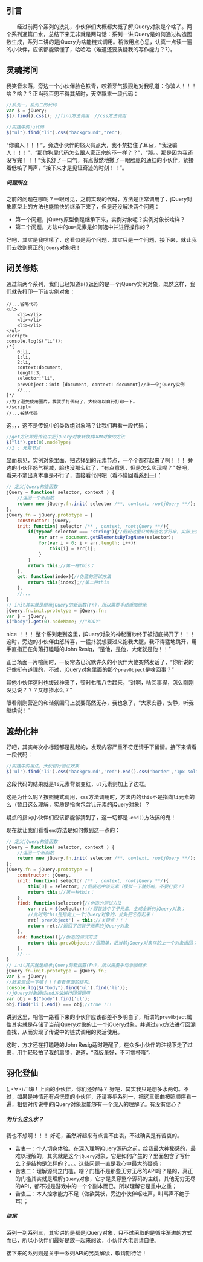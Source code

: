 ## 引言 ##
&emsp;&emsp;经过前两个系列的洗礼，小伙伴们大概都大概了解jQuery对象是个啥了。两个系列通篇口水，总结下来无非就是两句话：系列一讲jQuery是如何通过构造函数生成，系列二讲的是jQuery为啥能链式调用。稍微用点心思，认真一点读一遍的小伙伴，应该都能读懂了，哈哈哈（难道还要质疑我的写作能力？?）。

## 灵魂拷问 ##
我笑音未落，旁边一个小伙伴脸色铁青，咬着牙气狠狠地对我吼道：你骗人！！！啥？啥？？正当我百思不得其解时，天空飘来一段代码：
```js
//系列一，系列二的代码
var $ = jQuery;
$().find().css(); //find方法调用  //css方法调用

//实践中的jq代码
$("ul").find("li").css("background","red");
```
“你骗人！！！”，旁边小伙伴的怒火有点大，我不禁捂住了耳朵，“我没骗人！！！”，“那你狗屁代码怎么跟人家正宗的不一样？？”，“那。。那是因为我还没写完！！！”我长舒了一口气，有点傲然地撇了一眼脸胀的通红的小伙伴，紧接着低咳了两声，“接下来才是见证奇迹的时刻！！”。

##### 问题所在
之前的问题在哪呢？一眼可见，之前实现的代码，方法是正常调用了，jQuery对象原型上的方法也能愉快的继承下来了，但是还没解决两个问题：
  - 第一个问题，jQuery原型倒是继承下来，实例对象呢？实例对象长啥样？
  - 第二个问题，方法中的`DOM`元素是如何选中并进行操作的？

好吧，其实是我啰嗦了，这看似是两个问题，其实只是一个问题，接下来，就让我们去收割真正的`jQuery`对象吧！

## 闭关修炼 ##
通过前两个系列，我们已经知道`$()`返回的是一个jQuery实例对象，既然这样，我们就先打印一下该实例对象：

```
//...省略代码
<ul>
	<li></li>
    <li></li>
    <li></li>
</ul>
<script>
console.log($("li"));
/*{
	0:li,
    1:li,
    2:li,
    context:document,
    length:3,
    selector:"li",
    prevObject：init [document, context: document]//上一个jQuery实例
    //...
}*/
//为了避免使用图片，我就手打代码了，大伙可以自行打印一下。
</script>
//...省略代码
```

这，，，这不是传说中的类数组对象吗？让我们再看一段代码：

```js
//get方法即是传说中把jQuery对象转换成DOM对象的方法
$("li").get(0).nodeType;
//1 ; 元素节点
```

显而易见，实例对象里面，把选择到的元素节点，一个个都存起来了啊！！！
旁边的小伙伴怒气稍减，脸也没那么红了，“有点意思，但是怎么实现呢？”
好吧，看来不拿出真本事是不行了，直接看代码吧（看不懂回看[系列一](http://codedoges.com/article/1535898268557 "jQuery对象的诞生记")）：
```js
// 定义jQuery构造函数
jQuery = function( selector, context ) {
	//返回一个新函数
    return new jQuery.fn.init( selector /**, context, rootjQuery **/);
};
jQuery.fn = jQuery.prototype = {
	constructor: jQuery,
    init: function( selector /** , context, rootjQuery **/){
    	if(typeof selector === "string"){//假设这里只传标签名字符串，实际上会有多种情况需要判断
        	var arr = document.getElementsByTagName(selector);
            for(var i = 0; i < arr.length; i++){
            	this[i] = arr[i];
            }
        }
    	return this;//第一种this；
    },
    get: function(index){//伪造的测试方法
        return this[index];//第二种this
    },
    //...
}
// init其实就是继承jQuery的新函数(Fn)，所以需要手动添加继承
jQuery.fn.init.prototype = jQuery.fn;
var $ = jQuery;
$("body").get(0).nodeName; //"BODY"
```
nice ！！！
整个系列走到这里，jQuery对象的神秘面纱终于被彻底揭开了！！！
这时，旁边的小伙伴由怒转喜，一猛扑就想要过来抱我大腿，我吓得猛地跳开，用手直指正在角落打瞌睡的John Resig，“是他，是他，大佬就是他！！”

正当场面一片喧闹时，一反常态已沉默许久的小伙伴大佬突然发话了，“你所说的好像挺有道理的，不过，jQuery对象里面的那个`prevObject`是啥回事？”

其他小伙伴这时也缓过神来了，顿时七嘴八舌起来，“对啊，啥回事捏，怎么刚刚没见说？？？又想掺水么？”

眼看刚刚营造的和谐氛围马上就要荡然无存，我也急了，“大家安静，安静，听我继续说！”

## 渡劫化神 ##
好吧，其实每次小标题都是乱起的，发现内容严重不符还请手下留情。接下来请看一段代码：
```js
//实践中的用法，大伙自行验证效果
$('ul').find('li').css('background','red').end().css('border','1px solid #000000');//重点关注 .end() 方法；
```
这段代码的结果就是`li`元素背景变红，`ul`元素则加上了边框。

这是为什么呢？按照链式调用，`css`方法调用时，方法内的`this`不是指向`li`元素的么（暂且这么理解，实质是指向包含`li`元素的jQuery对象）？

疑点的指向小伙伴们应该都能够猜到了，这一切都是`.end()`方法搞的鬼！

现在就让我们看看`end`方法是如何做到这一点的：
```js
// 定义jQuery构造函数
jQuery = function( selector, context ) {
	//返回一个新函数
    return new jQuery.fn.init( selector /**, context, rootjQuery **/);
};
jQuery.fn = jQuery.prototype = {
	constructor: jQuery,
    init: function( selector /** , context, rootjQuery **/){
    	this[0] = selector; //假装选中该元素（模拟一下就好啦，不要打我！）
    	return this;//第一种this；
    },
    find: function(selector){//伪造的测试方法
    	var ret = $(selector);//假装选中了子元素，生成全新的jQuery对象；
        //此时的this是指向上一个jQuery对象的，此处把它存起来！
        ret['prevObject'] = this;//关键点！！！
        return ret;//返回了包装子元素的jQuery对象
    },
    end: function(){//伪造的测试方法
        return this.prevObject;//很简单，把当前jQuery对象存的上一个对象返回；
    },
    //...
}
// init其实就是继承jQuery的新函数(Fn)，所以需要手动添加继承
jQuery.fn.init.prototype = jQuery.fn;
var $ = jQuery;
//赶紧测试一下吧！！！看看里面的结构。
console.log($("body").find('ul').find('li'));
//jQuery对象通过end方法进行回溯调用
var obj = $("body").find('ul');
obj.find('li').end() === obj;//true !!!
```

讲到这里，相信一路看下来的小伙伴应该都差不多明白了，所谓的`prevObject`属性其实就是存储了当前jQuery对象的上一个jQuery对象，并通过`end`方法进行回溯查找，从而实现了传说中的链式调用的灵活使用。

这时，方才还在打瞌睡的John Resig适时睡醒了，在众多小伙伴的注视下走了过来，用手轻轻拍了我的肩膀，说道，“盗版虽好，不可贪杯哦”。

## 羽化登仙 ##
(｡･∀･)ﾉﾞ嗨！上面的小伙伴，你们还好吗？
好吧，其实我只是想多水两句。不过，如果是神情还有点恍惚的小伙伴，还请移步系列一，把这三部曲按照顺序看一遍，相信对传说中的jQuery对象就能够有一个深入的理解了。有没有信心？

##### 为什么这么水？
我也不想啊！！！
好吧，虽然听起来有点言不由衷，不过确实是有苦衷的。

 - 苦衷一：个人切身体验。在深入理解jQuery源码之前，给我最大神秘感的，最难以理解的，其实就是这个`jQuery`对象，它是如何产生的？里面包含了写什么？是结构是怎样的？。。。这些问题一直是我心中最大的疑惑；
 - 苦衷二：理解源码之门槛。啥？门槛不是那些无穷无尽的API吗？是的，真正的门槛其实就是理解`jQuery`对象，它才是贯穿整个源码的主线，其他无穷无尽的API，都不过是游戏中的一个个副本而已。所以理解它是重中之重；
 - 苦衷三：本人控水能力不足（做欲哭状，旁边小伙伴呕吐声，叫骂声不绝于耳）；

##### 结尾
系列一到系列三，其实讲的是都是jQuery对象，只不过采取的是循序渐进的方式而已，所以小伙伴们最好是放一起来阅读，小伙伴大佬则请自便。

接下来的系列则是关于一系列API的另类解读，敬请期待哈！










